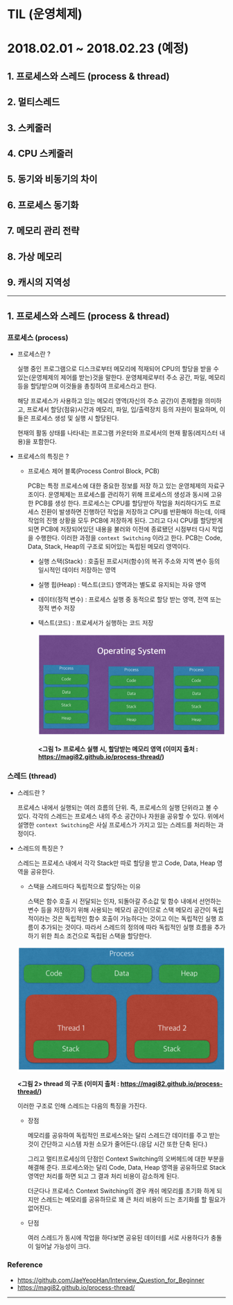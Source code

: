 # TIL (운영체제)

# 2018.02.01 ~ 2018.02.23 (예정)

## 1. 프로세스와 스레드 (process & thread)

## 2. 멀티스레드

## 3. 스케줄러

## 4. CPU 스케줄러

## 5. 동기와 비동기의 차이

## 6. 프로세스 동기화

## 7. 메모리 관리 전략

## 8. 가상 메모리

## 9. 캐시의 지역성

---
## 1. 프로세스와 스레드 (process & thread)

### 프로세스 (process)

- 프로세스란 ?

  실행 중인 프로그램으로 디스크로부터 메모리에 적재되어 CPU의 할당을 받을 수 있는(운영체제의 제어를 받는)것을 말한다. 운영체제로부터 주소 공간, 파일, 메모리 등을 할당받으며 이것들을 총칭하여 프로세스라고 한다.

  해당 프로세스가 사용하고 있는 메모리 영역(자신의 주소 공간)이 존재함을 의미하고, 프로세서 할당(점유)시간과 메모리, 파일, 입/출력장치 등의 자원이 필요하며, 이들은 프로세스 생성 및 실행 시 할당된다.

  현재의 활동 상태를 나타내는 프로그램 카운터와 프로세서의 현재 활동(레지스터 내용)을 포함한다.

- 프로세스의 특징은 ?

  - 프로세스 제어 블록(Process Control Block, PCB)

    PCB는 특정 프로세스에 대한 중요한 정보를 저장 하고 있는 운영체제의 자료구조이다. 운영체제는 프로세스를 관리하기 위해 프로세스의 생성과 동시에 고유한 PCB를 생성 한다. 프로세스는 CPU를 할당받아 작업을 처리하다가도 프로세스 전환이 발생하면 진행하던 작업을 저장하고 CPU를 반환해야 하는데, 이때 작업의 진행 상황을 모두 PCB에 저장하게 된다. 그리고 다시 CPU를 할당받게 되면 PCB에 저장되어있던 내용을 불러와 이전에 종료됐던 시점부터 다시 작업을 수행한다. 이러한 과정을 `context Switching` 이라고 한다.
    PCB는 Code, Data, Stack, Heap의 구조로 되어있는 독립된 메모리 영역이다.

    - 실행 스택(Stack)
       : 호출된 프로시저(함수)의 복귀 주소와 지역 변수 등의 일시적인 데이터 저장하는 영역
    - 실행 힙(Heap)
       : 텍스트(코드) 영역과는 별도로 유지되는 자유 영역
    - 데이터(정적 변수)
       : 프로세스 실행 중 동적으로 할당 받는 영역, 전역 또는 정적 변수 저장
    - 텍스트(코드)
       : 프로세서가 실행하는 코드 저장

       ![Image](./process.png)

       **<그림 1> 프로세스 실행 시, 할당받는 메모리 영역  (이미지 출처 : https://magi82.github.io/process-thread/)**

### 스레드 (thread)

- 스레드란 ?

  프로세스 내에서 실행되는 여러 흐름의 단위. 즉, 프로세스의 실행 단위라고 볼 수 있다. 각각의
  스레드는 프로세스 내의 주소 공간이나 자원을 공유할 수 있다. 위에서 설명한 `context Switching`은 사실 프로세스가 가지고 있는 스레드를 처리하는 과정이다.

- 스레드의 특징은 ?

  스레드는 프로세스 내에서 각각 Stack만 따로 할당을 받고 Code, Data, Heap 영역을 공유한다.

  - 스택을 스레드마다 독립적으로 할당하는 이유

    스택은 함수 호출 시 전달되는 인자, 되돌아갈 주소값 및 함수 내에서 선언하는 변수 등을 저장하기 위해 사용되는 메모리 공간이므로 스택 메모리 공간이 독립적이라는 것은 독립적인 함수 호출이 가능하다는 것이고 이는 독립적인 실행 흐름이 추가되는 것이다. 따라서 스레드의 정의에 따라 독립적인 실행 흐름을 추가하기 위한 최소 조건으로 독립된 스택을 할당한다.

  ![Image](./thread.png)

  **<그림 2> thread 의 구조 (이미지 출처 : https://magi82.github.io/process-thread/)**

  이러한 구조로 인해 스레드는 다음의 특징을 가진다.

  - 장점

    메모리를 공유하여 독립적인 프로세스와는 달리 스레드간 데이터를 주고 받는것이 간단하고 시스템 자원 소모가 줄어든다.(응답 시간 또한 단축 된다.)

    그리고 멀티프로세싱의 단점인 Context Switching의 오버헤드에 대한 부분을 해결해 준다.
    프로세스와는 달리 Code, Data, Heap 영역을 공유하므로 Stack 영역만 처리를 하면 되고
    그 결과 처리 비용이 감소하게 된다.

    더군다나 프로세스 Context Switching의 경우 캐쉬 메모리를 초기화 하게 되지만
    스레드는 메모리를 공유하므로 꽤 큰 처리 비용이 드는 초기화를 할 필요가 없어진다.

  - 단점

    여러 스레드가 동시에 작업을 하다보면 공유된 데이터를 서로 사용하다가 충돌이 일어날 가능성이 크다.

### Reference
- https://github.com/JaeYeopHan/Interview_Question_for_Beginner
- https://magi82.github.io/process-thread/

---
